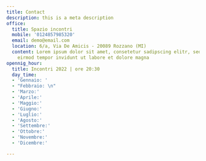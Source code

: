 ```yaml
---
title: Contact
description: this is a meta description
office:
  title: Spazio incontri
  mobile: '0124857985320'
  email: demo@email.com
  location: 6/a, Via De Amicis - 20089 Rozzano (MI)
  content: Lorem ipsum dolor sit amet, consetetur sadipscing elitr, sed diam nonumy
    eirmod tempor invidunt ut labore et dolore magna
opennig_hour:
  title: Incontri 2022 | ore 20:30
  day_time:
  - 'Gennaio: '
  - "Febbraio: \n"
  - 'Marzo:'
  - 'Aprile:'
  - 'Maggio:'
  - 'Giugno:'
  - 'Luglio:'
  - 'Agosto:'
  - 'Settembre:'
  - 'Ottobre:'
  - 'Novembre:'
  - 'Dicembre:'

---
```

